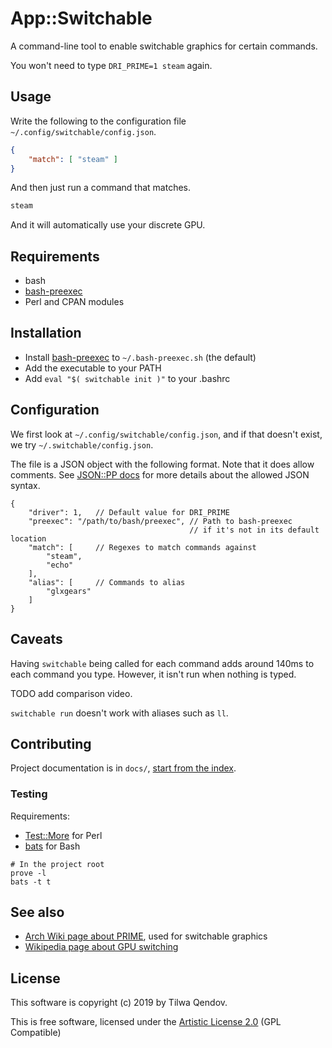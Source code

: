 # App::Switchable

A command-line tool to enable switchable graphics for certain commands.

You won't need to type `DRI_PRIME=1 steam` again.

## Usage

Write the following to the configuration file `~/.config/switchable/config.json`.

```json
{
    "match": [ "steam" ]
}
```

And then just run a command that matches.

```bash
steam
```

And it will automatically use your discrete GPU.

## Requirements

* bash
* [bash-preexec][bash-preexec]
* Perl and CPAN modules

[bash-preexec]: https://github.com/rcaloras/bash-preexec

## Installation

* Install [bash-preexec][] to `~/.bash-preexec.sh` (the default)
* Add the executable to your PATH
* Add `eval "$( switchable init )"` to your .bashrc

## Configuration

We first look at `~/.config/switchable/config.json`, and if that doesn't exist, we try `~/.switchable/config.json`.

The file is a JSON object with the following format. Note that it does allow comments. See [JSON::PP docs](https://perldoc.perl.org/JSON/PP.html#relaxed) for more details about the allowed JSON syntax.

```json5
{
    "driver": 1,   // Default value for DRI_PRIME
    "preexec": "/path/to/bash/preexec", // Path to bash-preexec
                                        // if it's not in its default location
    "match": [     // Regexes to match commands against
        "steam",
        "echo"
    ],
    "alias": [     // Commands to alias
        "glxgears"
    ]
}
```

## Caveats

Having `switchable` being called for each command adds around 140ms to each command you type. However, it isn't run when nothing is typed.

TODO add comparison video.

`switchable run` doesn't work with aliases such as `ll`.

## Contributing

Project documentation is in `docs/`, [start from the index](docs/index.md).

### Testing

Requirements:

* [Test::More][Test::More] for Perl
* [bats][bats] for Bash

[Test::More]: https://metacpan.org/pod/Test::More
[bats]: https://github.com/bats-core/bats-core

```
# In the project root
prove -l
bats -t t
```

## See also

* [Arch Wiki page about PRIME](https://wiki.archlinux.org/index.php/PRIME), used for switchable graphics
* [Wikipedia page about GPU switching](https://en.wikipedia.org/wiki/GPU_switching)

## License

This software is copyright (c) 2019 by Tilwa Qendov.

This is free software, licensed under the [Artistic License 2.0](LICENSE) (GPL Compatible)

